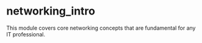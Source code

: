 # networking_intro
This module covers core networking concepts that are fundamental for any IT professional.
